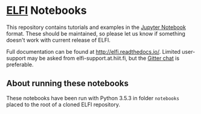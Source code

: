 # [ELFI](https://github.com/elfi-dev/elfi) Notebooks

This repository contains tutorials and examples in the [Jupyter Notebook](http://jupyter.org) format. These should be maintained, so please let us know if something doesn't work with current release of ELFI.

Full documentation can be found at http://elfi.readthedocs.io/. Limited user-support may be asked from elfi-support.at.hiit.fi, but the [Gitter chat](https://gitter.im/HIIT/elfi?utm_source=share-link&utm_medium=link&utm_campaign=share-link) is preferable.

## About running these notebooks

These notebooks have been run with Python 3.5.3 in folder `notebooks` placed to the root of a cloned ELFI repository.
